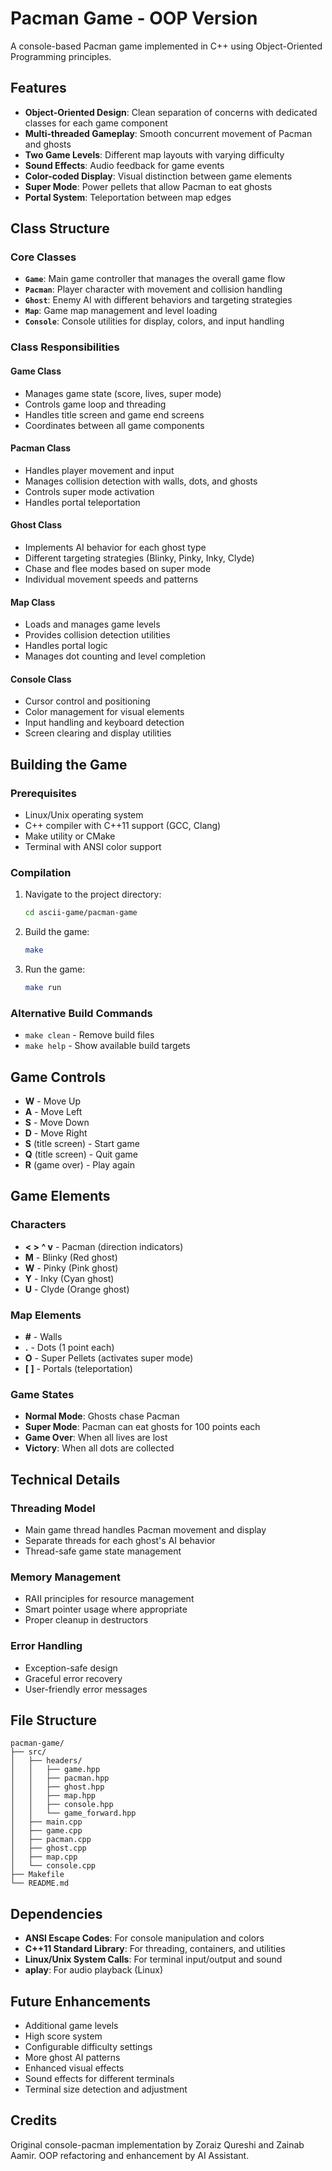 # Pacman Game - OOP Version

A console-based Pacman game implemented in C++ using Object-Oriented Programming principles.

## Features

- **Object-Oriented Design**: Clean separation of concerns with dedicated classes for each game component
- **Multi-threaded Gameplay**: Smooth concurrent movement of Pacman and ghosts
- **Two Game Levels**: Different map layouts with varying difficulty
- **Sound Effects**: Audio feedback for game events
- **Color-coded Display**: Visual distinction between game elements
- **Super Mode**: Power pellets that allow Pacman to eat ghosts
- **Portal System**: Teleportation between map edges

## Class Structure

### Core Classes

- **`Game`**: Main game controller that manages the overall game flow
- **`Pacman`**: Player character with movement and collision handling
- **`Ghost`**: Enemy AI with different behaviors and targeting strategies
- **`Map`**: Game map management and level loading
- **`Console`**: Console utilities for display, colors, and input handling

### Class Responsibilities

#### Game Class
- Manages game state (score, lives, super mode)
- Controls game loop and threading
- Handles title screen and game end screens
- Coordinates between all game components

#### Pacman Class
- Handles player movement and input
- Manages collision detection with walls, dots, and ghosts
- Controls super mode activation
- Handles portal teleportation

#### Ghost Class
- Implements AI behavior for each ghost type
- Different targeting strategies (Blinky, Pinky, Inky, Clyde)
- Chase and flee modes based on super mode
- Individual movement speeds and patterns

#### Map Class
- Loads and manages game levels
- Provides collision detection utilities
- Handles portal logic
- Manages dot counting and level completion

#### Console Class
- Cursor control and positioning
- Color management for visual elements
- Input handling and keyboard detection
- Screen clearing and display utilities

## Building the Game

### Prerequisites
- Linux/Unix operating system
- C++ compiler with C++11 support (GCC, Clang)
- Make utility or CMake
- Terminal with ANSI color support

### Compilation

1. Navigate to the project directory:
   ```bash
   cd ascii-game/pacman-game
   ```

2. Build the game:
   ```bash
   make
   ```

3. Run the game:
   ```bash
   make run
   ```

### Alternative Build Commands

- `make clean` - Remove build files
- `make help` - Show available build targets

## Game Controls

- **W** - Move Up
- **A** - Move Left  
- **S** - Move Down
- **D** - Move Right
- **S** (title screen) - Start game
- **Q** (title screen) - Quit game
- **R** (game over) - Play again

## Game Elements

### Characters
- **< > ^ v** - Pacman (direction indicators)
- **M** - Blinky (Red ghost)
- **W** - Pinky (Pink ghost)
- **Y** - Inky (Cyan ghost)
- **U** - Clyde (Orange ghost)

### Map Elements
- **#** - Walls
- **.** - Dots (1 point each)
- **O** - Super Pellets (activates super mode)
- **[ ]** - Portals (teleportation)

### Game States
- **Normal Mode**: Ghosts chase Pacman
- **Super Mode**: Pacman can eat ghosts for 100 points each
- **Game Over**: When all lives are lost
- **Victory**: When all dots are collected

## Technical Details

### Threading Model
- Main game thread handles Pacman movement and display
- Separate threads for each ghost's AI behavior
- Thread-safe game state management

### Memory Management
- RAII principles for resource management
- Smart pointer usage where appropriate
- Proper cleanup in destructors

### Error Handling
- Exception-safe design
- Graceful error recovery
- User-friendly error messages

## File Structure

```
pacman-game/
├── src/
│   ├── headers/
│   │   ├── game.hpp
│   │   ├── pacman.hpp
│   │   ├── ghost.hpp
│   │   ├── map.hpp
│   │   ├── console.hpp
│   │   └── game_forward.hpp
│   ├── main.cpp
│   ├── game.cpp
│   ├── pacman.cpp
│   ├── ghost.cpp
│   ├── map.cpp
│   └── console.cpp
├── Makefile
└── README.md
```

## Dependencies

- **ANSI Escape Codes**: For console manipulation and colors
- **C++11 Standard Library**: For threading, containers, and utilities
- **Linux/Unix System Calls**: For terminal input/output and sound
- **aplay**: For audio playback (Linux)

## Future Enhancements

- Additional game levels
- High score system
- Configurable difficulty settings
- More ghost AI patterns
- Enhanced visual effects
- Sound effects for different terminals
- Terminal size detection and adjustment

## Credits

Original console-pacman implementation by Zoraiz Qureshi and Zainab Aamir.
OOP refactoring and enhancement by AI Assistant.
